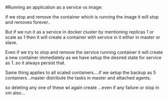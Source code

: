 #Running an application as a service vs image:

if we stop and remove the container which is running the image it will stop and removes forever..

But if we run it as a service in docker cluster by mentioning replicas 1 or scale as 1 then it will create a container
with service in it either in master or slave.

Even if we try to stop and remove the service running container it will create a new container immediately
as we have setup the desired state for service as 1..so it always persist that.

Same thing applies to all scaled containers....if we setup the backup as 5 containers ..master distribute the tasks
in master and attached agents.

so deleting any one of these wl again create ...even if any failure or stop in vm also...

